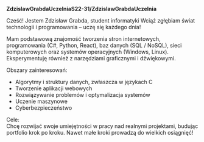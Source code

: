 **ZdzislawGrabdaUczelniaS22-31/ZdzislawGrabdaUczelnia**

Cześć! Jestem Zdzisław Grabda, student informatyki
Wciąż zgłębiam świat technologii i programowania – uczę się każdego dnia!  

Mam podstawową znajomość tworzenia stron internetowych, programowania (C#, Python, React), baz danych (SQL / NoSQL), sieci komputerowych oraz systemów operacyjnych (Windows, Linux).  
Eksperymentuję również z narzędziami graficznymi i dźwiękowymi.

Obszary zainteresowań:  
- Algorytmy i struktury danych, zwłaszcza w językach C
- Tworzenie aplikacji webowych
- Rozwiązywanie problemów i optymalizacja systemów
- Uczenie maszynowe
- Cyberbezpieczeństwo

Cele:  
Chcę rozwijać swoje umiejętności w pracy nad realnymi projektami, budując portfolio krok po kroku. Nawet małe kroki prowadzą do wielkich osiągnięć!  

